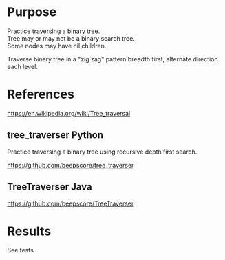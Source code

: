 # Purpose
Practice traversing a binary tree.  
Tree may or may not be a binary search tree.  
Some nodes may have nil children.  

Traverse binary tree in a "zig zag" pattern breadth first, alternate direction each level.

# References

https://en.wikipedia.org/wiki/Tree_traversal

## tree_traverser Python
Practice traversing a binary tree using recursive depth first search.

https://github.com/beepscore/tree_traverser

## TreeTraverser Java
https://github.com/beepscore/TreeTraverser

# Results
See tests.
